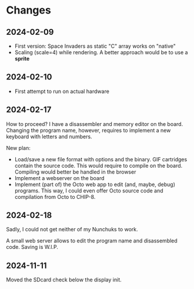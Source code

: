 # Changes

## 2024-02-09

* First version: Space Invaders as static "C" array works on "native"
* Scaling (scale=4) while rendering. A better approach would be to use a **sprite**

## 2024-02-10

* First attempt to run on actual hardware

## 2024-02-17

How to proceed? I have a disassembler and memory editor on the board. Changing the program name, however, requires to implement a new keyboard with letters and numbers. 

New plan: 

* Load/save a new file format with options and the binary. GIF cartridges contain the source code. This would require to compile on the board. Compiling would better be handled in the browser
* Implement a webserver on the board
* Implement (part of) the Octo web app to edit (and, maybe, debug) programs. This way, I could even offer Octo source code and compilation from Octo to CHIP-8.

## 2024-02-18

Sadly, I could not get neither of my Nunchuks to work.

A small web server allows to edit the program name and disassembled code. Saving is W.I.P.

## 2024-11-11

Moved the SDcard check below the display init.